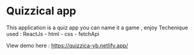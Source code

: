 # Quizzical app
This application is a quiz app you can name it a game , enjoy
Techenique used : ReactJs - html - css - fetchApi

View demo here : <https://quizzica-yb.netlify.app/>
